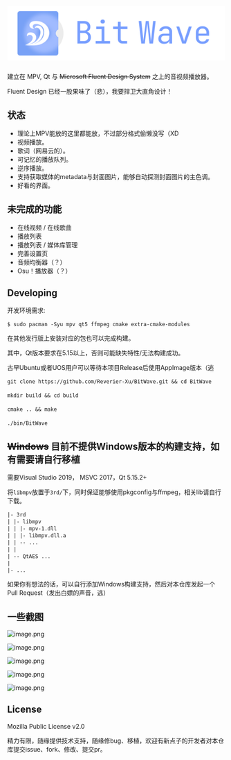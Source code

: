 # ![Bit Wave](src/resources/assets/logo-full.svg)

建立在 MPV, Qt 与 ~~Microsoft Fluent Design System~~ 之上的音视频播放器。

Fluent Design 已经一股果味了（悲），我要捍卫大直角设计！

## 状态

- 理论上MPV能放的这里都能放，不过部分格式偷懒没写（XD
- 视频播放。
- 歌词（网易云的）。
- 可记忆的播放队列。
- 逆序播放。
- 支持获取媒体的metadata与封面图片，能够自动探测封面图片的主色调。
- 好看的界面。

## 未完成的功能

- 在线视频 / 在线歌曲
- 播放列表
- 播放列表 / 媒体库管理
- 完善设置页
- 音频均衡器（？）
- Osu！播放器（？）

## Developing

开发环境需求:
```
$ sudo pacman -Syu mpv qt5 ffmpeg cmake extra-cmake-modules
```

在其他发行版上安装对应的包也可以完成构建。

其中，Qt版本要求在5.15以上，否则可能缺失特性/无法构建成功。

古早Ubuntu或者UOS用户可以等待本项目Release后使用AppImage版本（逃

```
git clone https://github.com/Reverier-Xu/BitWave.git && cd BitWave

mkdir build && cd build

cmake .. && make

./bin/BitWave
```

## ~~Windows~~ 目前不提供Windows版本的构建支持，如有需要请自行移植

需要Visual Studio 2019， MSVC 2017，Qt 5.15.2+

将`libmpv`放置于`3rd/`下，同时保证能够使用pkgconfig与ffmpeg，相关lib请自行下载。

```
|- 3rd
| |- libmpv
| | |- mpv-1.dll
| | |- libmpv.dll.a
| | -- ...
| |
| -- QtAES ...
|
|- ...
```

如果你有想法的话，可以自行添加Windows构建支持，然后对本仓库发起一个Pull Request（发出白嫖的声音，逃）

## 一些截图

![image.png](https://i.loli.net/2021/08/30/9B5DjOXR8uHKAme.png)

![image.png](https://i.loli.net/2021/08/30/2t74vKisSfbJl9o.png)

![image.png](https://i.loli.net/2021/08/30/ELjMKmfZVQN5sUJ.png)

![image.png](https://i.loli.net/2021/08/30/Hun5ckty1lDRGZB.png)

![image.png](https://i.loli.net/2021/08/30/AfJnXCY9ztcUqrg.png)

## License

Mozilla Public License v2.0

精力有限，随缘提供技术支持，随缘修bug、移植，欢迎有新点子的开发者对本仓库提交issue、fork、修改、提交pr。
